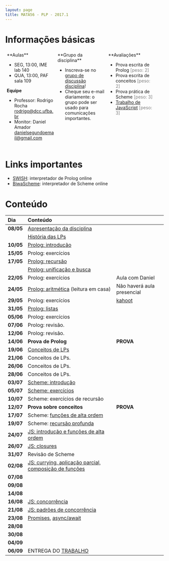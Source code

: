 ```yaml
---
layout: page
title: MATA56 - PLP - 2017.1
---
```


# Informações básicas

<div style="float: left; padding: 5px; width: 30%;" markdown="1">
**Aulas**

- SEG, 13:00, IME lab 140
- QUA, 13:00, PAF sala 109

**Equipe**

- Professor: Rodrigo Rocha <rodrigo@dcc.ufba.br>
- Monitor: Daniel Amador <danielsegundoemail@gmail.com>
</div>

<div style="float: left; padding: 5px; width: 30%;" markdown="1">
**Grupo da disciplina**

- Inscreva-se no [grupo de discussão disciplina](https://groups.google.com/d/forum/mata56t01-20171)!
- Cheque seu e-mail diariamente: o grupo pode ser usado para comunicações importantes.
</div>

<div style="float: left; padding: 5px; width: 30%;" markdown="1">
**Avaliações**

- Prova escrita de Prolog <span style="color: gray;">\[peso: 2\]</span>
- Prova escrita de conceitos <span style="color: gray;">\[peso: 2\]</span>
- Prova prática de Scheme <span style="color: gray;">\[peso: 3\]</span>
- [Trabalho de JavaScript](trabalho-js) <span style="color: gray;">\[peso: 3\]</span>
</div>

<div style="clear: left;"></div>

# Links importantes

- [SWISH][swish]: interpretador de Prolog online
- [BiwaScheme](biwascheme): interpretador de Scheme online

# Conteúdo

| Dia       | Conteúdo                                                                  |                                                                               |
| :-------  | :--------------------------------------------                             | :----------------------                                                       |
| **08/05** | [Apresentação da disciplina](disciplina)                                  |                                                                               |
|           | [História das LPs](https://goo.gl/9qSZmy)                                 |                                                                               |
| **10/05** | [Prolog: introdução](aula02-prolog)                                       |                                                                               |
| **15/05** | Prolog: exercícios                                                        |                                                                               |
| **17/05** | [Prolog: recursão](aula03-prolog-recursao)                                |                                                                               |
|           | [Prolog: unificação e busca](aula04-prolog-busca)                         |                                                                               |
| **22/05** | Prolog: exercícios                                                        | Aula com Daniel                                                               |
| **24/05** | [Prolog: aritmética](aula05-prolog-aritmetica) (leitura em casa)          | Não haverá aula presencial                                                    |
| **29/05** | Prolog: exercícios                                                        | [kahoot](https://create.kahoot.it/#quiz/af8c85ae-cedb-40e3-820d-de75b3fbbf9a) |
| **31/05** | [Prolog: listas](aula06-prolog-listas)                                    |                                                                               |
| **05/06** | Prolog: exercícios                                                        |                                                                               |
| **07/06** | Prolog: revisão.                                                          |                                                                               |
| **12/06** | Prolog: revisão.                                                          |                                                                               |
| **14/06** | **Prova de Prolog**                                                       | **PROVA**                                                                     |
| **19/06** | [Conceitos de LPs][conceitos]                                             |                                                                               |
| **21/06** | Conceitos de LPs.                                                         |                                                                               |
| **26/06** | Conceitos de LPs.                                                         |                                                                               |
| **28/06** | Conceitos de LPs.                                                         |                                                                               |
| **03/07** | [Scheme: introdução](aula08-lisp)                                         |                                                                               |
| **05/07** | [Scheme: exercícios](aula09-lisp-ex)                                      |                                                                               |
| **10/07** | Scheme: exercícios de recursão                                            |                                                                               |
| **12/07** | **Prova sobre conceitos**                                                 | **PROVA**                                                                     |
| **17/07** | Scheme: [funções de alta ordem](aula10-lisp-alta-ordem)                   |                                                                               |
| **19/07** | Scheme: [recursão profunda](aula11-lisp-rec-prof)                         |                                                                               |
| **24/07** | [JS: introdução e funções de alta ordem](aula12-js-intro)                 |                                                                               |
| **26/07** | [JS: closures](aula13-js-closures)                                        |                                                                               |
| **31/07** | Revisão de Scheme                                                         |                                                                               |
| **02/08** | [JS: currying, aplicação parcial, composição de funções](aula14-currying) |                                                                               |
| **07/08** |                                                                           |                                                                               |
| **09/08** |                                                                           |                                                                               |
| **14/08** |                                                                           |                                                                               |
| **16/08** | [JS: concorrência](aula15-concorrencia)                                   |                                                                               |
| **21/08** | [JS: padrões de concorrência](aula16-concorrencia-padroes)                |                                                                               |
| **23/08** | [Promises](aula17-promises), [async/await](aula18-async-await)            |                                                                               |
| **28/08** |                                                                           |                                                                               |
| **30/08** |                                                                           |                                                                               |
| **04/09** |                                                                           |                                                                               |
| **06/09** | ENTREGA DO [TRABALHO](trabalho-js)                                        |                                                                               |

[swish]: http://swish.swi-prolog.org/
[conceitos]: http://slides.com/rodrigorgs/conceitos-de-linguagens-de-programacao

<script type="text/javascript">
function desabilitaLinksComecadosPor(prefixo) {
  var links = $('a').filter(function (idx) { return $(this).attr('href').startsWith(prefixo); });
  links.contents().unwrap();  
}
$(document).ready(function () {
  desabilitaLinksComecadosPor('#!');
});
</script>